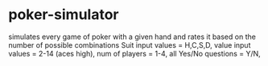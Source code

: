 # poker-simulator
simulates every game of poker with a given hand and rates it based on the number of possible combinations
Suit input values = H,C,S,D,
value input values = 2-14 (aces high),
num of players = 1-4,
all Yes/No questions = Y/N,
